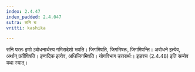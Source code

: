 ```yaml
---
index: 2.4.47
index_padded: 2.4.047
sutra: सनि च
vritti: kashika

---
```

सनि परतः इणो ऽबोधनार्थस्य गमिरादेशो भवति। जिगमिषति, जिगमिषतः, जिगमिषन्ति। अबोधने इत्येव, अर्थान् प्रतीषिषति। इण्वदिक इत्येव, अधिजिगमिषति। योगविभाग उत्तरार्थः। इङश्च (2.4.48) इति सन्येव यथा स्यात्।